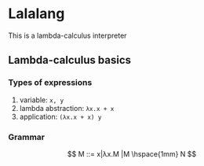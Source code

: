 # Lalalang

This is a lambda-calculus interpreter

## Lambda-calculus basics

### Types of expressions

1. variable:
   ```x, y```
2. lambda abstraction:
  ```λx.x + x```
3. application:
  ```(λx.x + x) y```
  
### Grammar

$$
M ::= x|λx.M |M \hspace{1mm} N
$$
